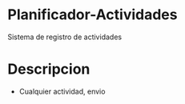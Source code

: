 # Planificador-Actividades
Sistema de registro de actividades
# Descripcion
- Cualquier actividad, envio
